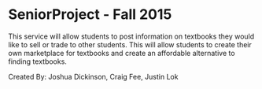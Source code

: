 # SeniorProject - Fall 2015

This service will allow students to post information on textbooks they would like to sell or trade to other students. This will allow students to create their own marketplace for textbooks and create an affordable alternative to finding textbooks.

Created By: Joshua Dickinson, Craig Fee, Justin Lok
